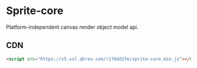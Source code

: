 # Sprite-core

Platform-independent canvas render object model api.

## CDN

```html
<script src="https://s5.ssl.qhres.com/!178dd2fe/sprite-core.min.js"></script>
```
